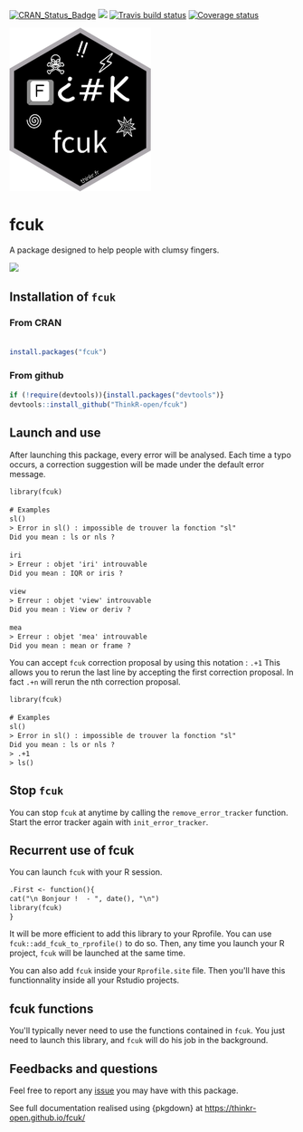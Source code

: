 [![CRAN_Status_Badge](http://www.r-pkg.org/badges/version/fcuk)](https://cran.r-project.org/package=fcuk)
[![](http://cranlogs.r-pkg.org/badges/fcuk)](https://cran.r-project.org/package=fcuk)
[![Travis build status](https://travis-ci.org/ThinkR-open/fcuk.svg?branch=master)](https://travis-ci.org/ThinkR-open/fcuk)
[![Coverage status](https://codecov.io/gh/ThinkR-open/fcuk/branch/master/graph/badge.svg)](https://codecov.io/github/ThinkR-open/fcuk?branch=master)

<img src="https://raw.githubusercontent.com/ThinkR-open/fcuk/master/img/fcuk-hex-thinkr.png" width=250px>

# fcuk

A package designed to help people with clumsy fingers.


![](https://media.giphy.com/media/l0Iy8JGxnl5rE1Z96/giphy.gif)



## Installation of `fcuk`

### From CRAN
```R

install.packages("fcuk")
```


### From github
```R
if (!require(devtools)){install.packages("devtools")}
devtools::install_github("ThinkR-open/fcuk")
```

## Launch and use

After launching this package, every error will be analysed. Each time a typo occurs, a correction suggestion will be made under the default error message. 

```{r}
library(fcuk)

# Examples 
sl()
> Error in sl() : impossible de trouver la fonction "sl"
Did you mean : ls or nls ?

iri
> Erreur : objet 'iri' introuvable
Did you mean : IQR or iris ?

view
> Erreur : objet 'view' introuvable
Did you mean : View or deriv ?

mea
> Erreur : objet 'mea' introuvable
Did you mean : mean or frame ?

```

You can accept `fcuk` correction proposal by using this notation : `.+1` This allows you to rerun the last line by accepting the first correction proposal.
In fact `.+n` will rerun the nth correction proposal.

```{r}
library(fcuk)

# Examples 
sl()
> Error in sl() : impossible de trouver la fonction "sl"
Did you mean : ls or nls ?
> .+1
> ls()

```

## Stop `fcuk`

You can stop `fcuk` at anytime by calling the `remove_error_tracker` function. Start the error tracker again with `init_error_tracker`. 

## Recurrent use of fcuk

You can launch `fcuk` with your R session. 

```{r}
.First <- function(){
cat("\n Bonjour !  - ", date(), "\n") 
library(fcuk)
}
```

It will be more efficient to add this library to your Rprofile. You can use `fcuk::add_fcuk_to_rprofile()` to do so. Then, any time you launch your R project, `fcuk` will be launched at the same time. 

You can also add `fcuk` inside your `Rprofile.site` file. Then you'll have this functionnality inside all your Rstudio projects.

## fcuk functions

You'll typically never need to use the functions contained in `fcuk`. You just need to launch this library, and `fcuk` will do his job in the background. 

## Feedbacks and questions 

Feel free to  report any [issue](https://github.com/ThinkRstat/fcuk/issues) you may have with this package. 
  
  
See full documentation realised using {pkgdown} at <https://thinkr-open.github.io/fcuk/>